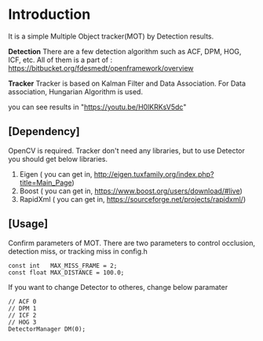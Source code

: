 # Introduction

It is a simple Multiple Object tracker(MOT) by Detection results. 

__Detection__
There are a few detection algorithm such as ACF, DPM, HOG, ICF, etc. All of them is a part of : https://bitbucket.org/fdesmedt/openframework/overview

__Tracker__
Tracker is based on Kalman Filter and Data Association. For Data association, Hungarian Algorithm is used. 

you can see results in "https://youtu.be/H0lKRKsV5dc"

## [Dependency]
OpenCV is required.
Tracker don't need any libraries, but to use Detector you should get below libraries.
1. Eigen ( you can get in, http://eigen.tuxfamily.org/index.php?title=Main_Page)
2. Boost ( you can get in, https://www.boost.org/users/download/#live)
3. RapidXml ( you can get in, https://sourceforge.net/projects/rapidxml/)

## [Usage]
Confirm parameters of MOT. There are two parameters to control occlusion, detection miss, or tracking miss in config.h
```
const int   MAX_MISS_FRAME = 2;
const float MAX_DISTANCE = 100.0;
```
If you want to change Detector to otheres, change below paramater
```
// ACF 0
// DPM 1
// ICF 2
// HOG 3
DetectorManager DM(0);
``` 
